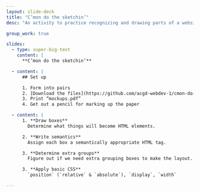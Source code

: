 ```yaml
---
layout: slide-deck
title: "C’mon do the sketchin’"
desc: "An activity to practice recognizing and drawing parts of a website including semantics and basic CSS."

group_work: true

slides:
  - type: super-big-text
    content: |
      **C’mon do the sketchin’**

  - content: |
      ## Set up

      1. Form into pairs
      2. [Download the files](https://github.com/acgd-webdev-1/cmon-do-the-sketchin/archive/master.zip)
      3. Print “mockups.pdf”
      4. Get out a pencil for marking up the paper

  - content: |
      1. **Draw boxes**
        Determine what things will become HTML elements.

      2. **Write semantics**
        Assign each box a semantically appropriate HTML tag.

      3. **Determine extra groups**
        Figure out if we need extra grouping boxes to make the layout.

      3. **Apply basic CSS**
        `position` (`relative` & `absolute`), `display`, `width`

---
```

